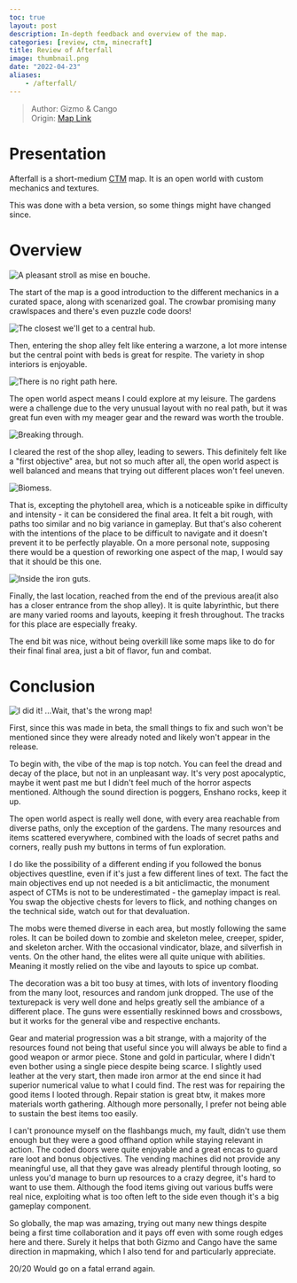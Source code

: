 ```yaml
---
toc: true
layout: post
description: In-depth feedback and overview of the map.
categories: [review, ctm, minecraft]
title: Review of Afterfall
image: thumbnail.png
date: "2022-04-23"
aliases:
    - /afterfall/
---
```

>Author: Gizmo & Cango  
Origin: [Map Link](https://ctm.community/map/385/afterfall)

# Presentation

Afterfall is a short-medium [CTM](/posts/ctm/) map. It is an open world with custom mechanics and textures.

This was done with a beta version, so some things might have changed since.

# Overview

![A pleasant stroll as mise en bouche.](1)

The start of the map is a good introduction to the different mechanics in a curated space, along with scenarized goal. The crowbar promising many crawlspaces and there's even puzzle code doors!

![The closest we'll get to a central hub.](2)

Then, entering the shop alley felt like entering a warzone, a lot more intense but the central point with beds is great for respite. The variety in shop interiors is enjoyable.

![There is no right path here.](3)

The open world aspect means I could explore at my leisure. The gardens were a challenge due to the very unusual layout with no real path, but it was great fun even with my meager gear and the reward was worth the trouble.

![Breaking through.](4)

I cleared the rest of the shop alley, leading to sewers. This definitely felt like a "first objective" area, but not so much after all, the open world aspect is well balanced and means that trying out different places won't feel uneven.

![Biomess.](5)

That is, excepting the phytohell area, which is a noticeable spike in difficulty and intensity - it can be considered the final area. It felt a bit rough, with paths too similar and no big variance in  gameplay. But that's also coherent with the intentions of the place to be difficult to navigate and it doesn't prevent it to be perfectly playable. On a more personal note, supposing there would be a question of reworking one aspect of the map, I would say that it should be this one.

![Inside the iron guts.](6)

Finally, the last location, reached from the end of the previous area(it also has a closer entrance from the shop alley). It is quite labyrinthic, but there are many varied rooms and layouts, keeping it fresh throughout. The tracks for this place are especially freaky.

The end bit was nice, without being overkill like some maps like to do for their final final area, just a bit of flavor, fun and combat.

# Conclusion

![I did it! ...Wait, that's the wrong map!](win)

First, since this was made in beta, the small things to fix and such won't be mentioned since they were already noted and likely won't appear in the release.

To begin with, the vibe of the map is top notch. You can feel the dread and decay of the place, but not in an unpleasant way.
It's very post apocalyptic, maybe it went past me but I didn't feel much of the horror aspects mentioned.
Although the sound direction is poggers, Enshano rocks, keep it up.

The open world aspect is really well done, with every area reachable from diverse paths, only the exception of the gardens. The many resources and items scattered everywhere, combined with the loads of secret paths and corners, really push my buttons in terms of fun exploration.

I do like the possibility of a different ending if you followed the bonus objectives questline, even if it's just a few different lines of text.
The fact the main objectives end up not needed is a bit anticlimactic, the monument aspect of CTMs is not to be underestimated - the gameplay impact is real. You swap the objective chests for levers to flick, and nothing changes on the technical side, watch out for that devaluation.

The mobs were themed diverse in each area, but mostly following the same roles. It can be boiled down to zombie and skeleton melee, creeper, spider, and skeleton archer. With the occasional vindicator, blaze, and silverfish in vents. On the other hand, the elites were all quite unique with abilities. Meaning it mostly relied on the vibe and layouts to spice up combat.

The decoration was a bit too busy at times, with lots of inventory flooding from the many loot, resources and random junk dropped. The use of the texturepack is very well done and helps greatly sell the ambiance of a different place. The guns were essentially reskinned bows and crossbows, but it works for the general vibe and respective enchants.

Gear and material progression was a bit strange, with a majority of the resources found not being that useful since you will always be able to find a good weapon or armor piece. Stone and gold in particular, where I didn't even bother using a single piece despite being scarce. I slightly used leather at the very start, then made iron armor at the end since it had superior numerical value to what I could find.
The rest was for repairing the good items I looted through. Repair station is great btw, it makes more materials worth gathering. Although more personally, I prefer not being able to sustain the best items too easily.

I can't pronounce myself on the flashbangs much, my fault, didn't use them enough but they were a good offhand option while staying relevant in action.
The coded doors were quite enjoyable and a great encas to guard rare loot and bonus objectives.
The vending machines did not provide any meaningful use, all that they gave was already plentiful through looting, so unless you'd manage to burn up resources to a crazy degree, it's hard to want to use them.
Although the food items giving out various buffs were real nice, exploiting what is too often left to the side even though it's a big gameplay component.

So globally, the map was amazing, trying out many new things despite being a first time collaboration and it pays off even with some rough edges here and there. Surely it helps that both Gizmo and Cango have the same direction in mapmaking, which I also tend for and particularly appreciate.

20/20 Would go on a fatal errand again.

<script src="https://utteranc.es/client.js"
        repo="orian34/travelogues"
        issue-term="title"
        label="Comment"
        theme="github-dark"
        crossorigin="anonymous"
        async>
</script>
